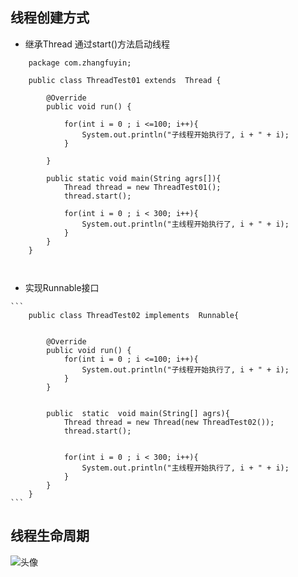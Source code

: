 ## 线程创建方式 
   
   *  继承Thread 通过start()方法启动线程
   
   ```
       package com.zhangfuyin;
       
       public class ThreadTest01 extends  Thread {
       
           @Override
           public void run() {
       
               for(int i = 0 ; i <=100; i++){
                   System.out.println("子线程开始执行了, i + " + i);
               }
       
           }
       
           public static void main(String agrs[]){
               Thread thread = new ThreadTest01();
               thread.start();
       
               for(int i = 0 ; i < 300; i++){
                   System.out.println("主线程开始执行了, i + " + i);
               }
           }
       }

        
   ```
   
   
   * 实现Runnable接口 
   
    ```
        public class ThreadTest02 implements  Runnable{
        
        
            @Override
            public void run() {
                for(int i = 0 ; i <=100; i++){
                    System.out.println("子线程开始执行了, i + " + i);
                }
            }
        
        
            public  static  void main(String[] agrs){
                Thread thread = new Thread(new ThreadTest02());
                thread.start();
        
        
                for(int i = 0 ; i < 300; i++){
                    System.out.println("主线程开始执行了, i + " + i);
                }
            }
        }
    ```
   
   ## 线程生命周期
   
   ![头像](hhttps://github.com/zhangfuyin/java/blob/ae615bc284dc184054f48e59aed7179716c4dc46/ThreadTest/img/QQ20210419-224002@2x.png)
   
   
   
   
   